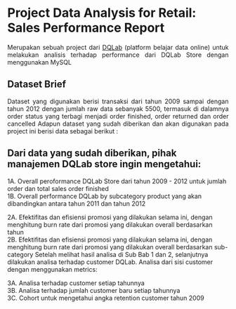 # Project Data Analysis for Retail: Sales Performance Report

<p align="justify">
  Merupakan sebuah project dari <a href="https://academy.dqlab.id/main/module">DQLab</a> (platform belajar data online) untuk melakukan analisis terhadap performance dari 
  DQLab Store dengan menggunakan MySQL
</p>

## Dataset Brief
<p align="justify">
Dataset yang digunakan berisi transaksi dari tahun 2009 sampai dengan tahun 2012 dengan jumlah raw data sebanyak 5500, termasuk di dalamnya order status yang terbagi menjadi 
order finished, order returned dan order cancelled
Adapun dataset yang sudah diberikan dan akan digunakan pada project ini berisi data sebagai berikut :
</p>

## Dari data yang sudah diberikan, pihak manajemen DQLab store ingin mengetahui:
1A. Overall peroformance DQLab Store dari tahun 2009 - 2012 untuk jumlah order dan total sales order finished<br/>
1B. Overall performance DQLab by subcategory product yang akan dibandingkan antara tahun 2011 dan tahun 2012

2A. Efektifitas dan efisiensi promosi yang dilakukan selama ini, dengan menghitung burn rate dari promosi yang dilakukan overall berdasarkan tahun<br/>
2B. Efektifitas dan efisiensi promosi yang dilakukan selama ini, dengan menghitung burn rate dari promosi yang dilakukan overall berdasarkan sub-category
Setelah melihat hasil analisa di Sub Bab 1 dan 2, selanjutnya dilakukan analisa terhadap customer DQLab. Analisa dari sisi customer dengan menggunakan metrics:

3A. Analisa terhadap customer setiap tahunnya<br/>
3B. Analisa terhadap jumlah customer baru setiap tahunnya<br/>
3C. Cohort untuk mengetahui angka retention customer tahun 2009
